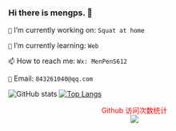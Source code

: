 <!--
**mengps/mengps** is a ✨ _special_ ✨ repository because its `README.md` (this file) appears on your GitHub profile.

- 🔭 I’m currently working on ...
- 🌱 I’m currently learning ...
- 👯 I’m looking to collaborate on ...
- 🤔 I’m looking for help with ...
- 💬 Ask me about ...
- 📫 How to reach me: ...
- 😄 Pronouns: ...
- ⚡ Fun fact: `no monney`
-->

### Hi there is mengps. 👋

`🔭` I’m currently working on: `Squat at home`

`🌱` I’m currently learning: `Web`

`📫` How to reach me: `Wx: MenPenS612`

`📮` Email: `843261040@qq.com`

<!-- Total -->
![GitHub stats](https://github-readme-stats.vercel.app/api?username=mengps&show_icons=true&theme=radical)
[![Top Langs](https://github-readme-stats.vercel.app/api/top-langs/?username=mengps&layout=compact)](https://github.com/bitcookies)

<p align="center" style="color: red;"> 
  Github 访问次数统计<br>
  <img src="https://profile-counter.glitch.me/mengps/count.svg" /
</p>
